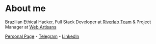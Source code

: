 # About me

Brazilian Ethical Hacker, Full Stack Developer at [Riverlab Team](https://riverlab.org) & Project Manager at [Web Artisans](https://webartisans.riverlab.org)

[Personal Page](https://boss.riverlab.org) - [Telegram](https://t.me/river_dev) - [LinkedIn](https://www.linkedin.com/in/jassriver/)

<img width="1" height="0" src="https://profile-counter.glitch.me/jassriver/count.svg" />
